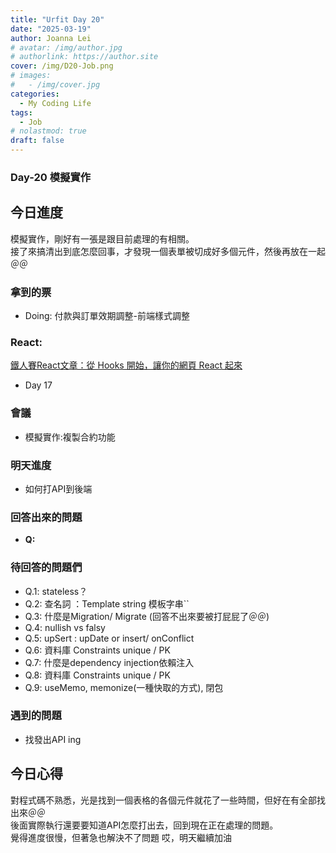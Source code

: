 ```yaml
---
title: "Urfit Day 20"
date: "2025-03-19"
author: Joanna Lei
# avatar: /img/author.jpg
# authorlink: https://author.site
cover: /img/D20-Job.png
# images:
#   - /img/cover.jpg
categories:
  - My Coding Life
tags:
  - Job
# nolastmod: true
draft: false
---
```


### Day-20 模擬實作
  
<!--more-->
  
## 今日進度
模擬實作，剛好有一張是跟目前處理的有相關。  
接了來搞清出到底怎麼回事，才發現一個表單被切成好多個元件，然後再放在一起＠＠


### 拿到的票
- Doing: 付款與訂單效期調整-前端樣式調整

### React:
[鐵人賽React文章：從 Hooks 開始，讓你的網頁 React 起來](https://ithelp.ithome.com.tw/articles/10216355)

- Day 17


### 會議 
- 模擬實作:複製合約功能 


### 明天進度
- 如何打API到後端

### 回答出來的問題
- **Q:**   

### 待回答的問題們  
- Q.1: stateless？
- Q.2: 查名詞 ：Template string 模板字串``
- Q.3: 什麼是Migration/ Migrate (回答不出來要被打屁屁了＠＠)
- Q.4: nullish vs falsy
- Q.5: upSert : upDate or insert/ onConflict 
- Q.6: 資料庫 Constraints unique / PK
- Q.7: 什麼是dependency injection依賴注入
- Q.8: 資料庫 Constraints unique / PK
- Q.9: useMemo, memonize(一種快取的方式), 閉包

### 遇到的問題
- 找發出API ing


## 今日心得
對程式碼不熟悉，光是找到一個表格的各個元件就花了一些時間，但好在有全部找出來＠＠  
後面實際執行還要要知道API怎麼打出去，回到現在正在處理的問題。  
覺得進度很慢，但著急也解決不了問題 哎，明天繼續加油